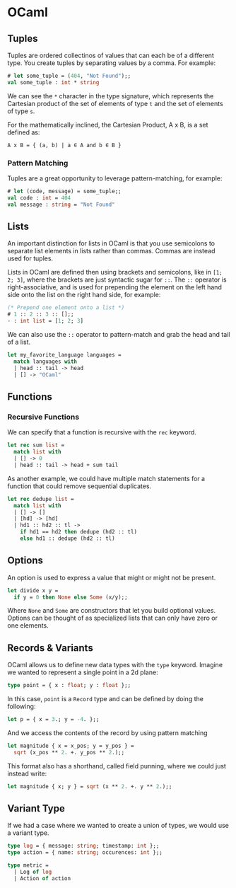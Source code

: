 # OCaml

## Tuples

Tuples are ordered collectinos of values that can each be of a different type. You create tuples by separating values by a comma. For example:

```ml
# let some_tuple = (404, "Not Found");;
val some_tuple : int * string
```

We can see the `*` character in the type signature, which represents the Cartesian product of the set of elements of type `t` and the set of elements of type `s`.

For the mathematically inclined, the Cartesian Product, A x B, is a set defined as:

```
A x B = { (a, b) | a ∈ A and b ∈ B }
```

### Pattern Matching

Tuples are a great opportunity to leverage pattern-matching, for example:

```ml
# let (code, message) = some_tuple;;
val code : int = 404
val message : string = "Not Found"
```

## Lists

An important distinction for lists in OCaml is that you use semicolons to separate list elements in lists rather than commas. Commas are instead used for tuples.

Lists in OCaml are defined then using brackets and semicolons, like in `[1; 2; 3]`, where the brackets are just syntactic sugar for `::`. The `::` operator is right-associative, and is used for prepending the element on the left hand side onto the list on the right hand side, for example:

```ml
(* Prepend one element onto a list *)
# 1 :: 2 :: 3 :: [];;
- : int list = [1; 2; 3]
```

We can also use the `::` operator to pattern-match and grab the head and tail of a list.

```ml
let my_favorite_language languages =
  match languages with
  | head :: tail -> head
  | [] -> "OCaml"
```

## Functions

### Recursive Functions

We can specify that a function is recursive with the `rec` keyword.

```ml
let rec sum list =
  match list with
  | [] -> 0
  | head :: tail -> head + sum tail
```

As another example, we could have multiple match statements for a function that could remove sequential duplicates.

```ml
let rec dedupe list =
  match list with
  | [] -> []
  | [hd] -> [hd]
  | hd1 :: hd2 :: tl ->
    if hd1 == hd2 then dedupe (hd2 :: tl)
    else hd1 :: dedupe (hd2 :: tl)
```

## Options

An option is used to express a value that might or might not be present.

```ml
let divide x y =
  if y = 0 then None else Some (x/y);;
```

Where `None` and `Some` are constructors that let you build optional values. Options can be thought of as specialized lists that can only have zero or one elements.

## Records & Variants

OCaml allows us to define new data types with the `type` keyword. Imagine we wanted to represent a single point in a 2d plane:

```ml
type point = { x : float; y : float };;
```

In this case, `point` is a `Record` type and can be defined by doing the following:

```ml
let p = { x = 3.; y = -4. };;
```

And we access the contents of the record by using pattern matching

```ml
let magnitude { x = x_pos; y = y_pos } =
  sqrt (x_pos ** 2. +. y_pos ** 2.);;
```

This format also has a shorthand, called field punning, where we could just instead write:

```ml
let magnitude { x; y } = sqrt (x ** 2. +. y ** 2.);;
```

## Variant Type

If we had a case where we wanted to create a union of types, we would use a variant type.

```ml
type log = { message: string; timestamp: int };;
type action = { name: string; occurences: int };;

type metric =
  | Log of log
  | Action of action
```
